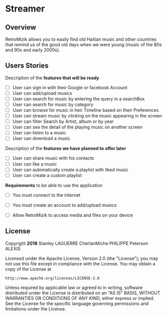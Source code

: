 # Streamer
## Overview
 RetroMizik allows you to easily find old Haitian music and other countries that remind us of the good old days when we were young (music of the 80s and 90s and early 2000s).


## Users Stories

 Description of the **features that will be ready**

* [ ] User can sign in with their Google or facebook Account
* [ ] User can add/upload musics
* [ ] User can search for music by entering the query in a searchBox
* [ ] User can search for music by category
* [ ] User can browse for music in heir Timeline based on their Preferences
* [ ] User can stream music by clicking on the music appearing in the screen
* [ ] User can filter Search by Artist, album or by year
* [ ] User can see the detail of the playing music on another screen 
* [ ] User can listen to a music
* [ ] User can download a music

Description of the **features we have planned to offer later**

* [ ] User can share music with his contacts
* [ ] User can like a music
* [ ] User can automatically create a playlist with liked music
* [ ] User can create a custom playlist 

**Requirements** to be able to use the application

* [ ] You must connect to the internet
* [ ] You must create an account to add/upload musics
* [ ] Allow RetroMizik to access media and files on your device


## License

Copyright **2018** Stanley LAGUERRE CherlanMiche PHILIPPE Peterson ALEXIS

Licensed under the Apache License, Version 2.0 (the "License");
you may not use this file except in compliance with the License.
You may obtain a copy of the License at

    http://www.apache.org/licenses/LICENSE-2.0

Unless required by applicable law or agreed to in writing, software
distributed under the License is distributed on an "AS IS" BASIS,
WITHOUT WARRANTIES OR CONDITIONS OF ANY KIND, either express or implied.
See the License for the specific language governing permissions and
limitations under the License.
